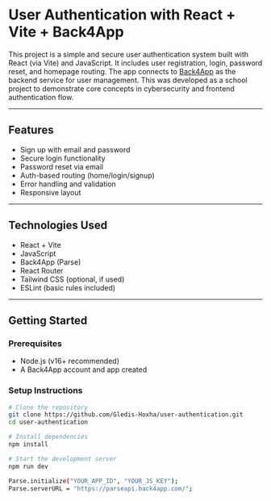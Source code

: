 # User Authentication with React + Vite + Back4App

This project is a simple and secure user authentication system built with React (via Vite) and JavaScript. It includes user registration, login, password reset, and homepage routing. The app connects to [Back4App](https://www.back4app.com/) as the backend service for user management. This was developed as a school project to demonstrate core concepts in cybersecurity and frontend authentication flow.

---

## Features

- Sign up with email and password
- Secure login functionality
- Password reset via email
- Auth-based routing (home/login/signup)
- Error handling and validation
- Responsive layout

---

## Technologies Used

- React + Vite
- JavaScript
- Back4App (Parse)
- React Router
- Tailwind CSS (optional, if used)
- ESLint (basic rules included)

---

## Getting Started

### Prerequisites

- Node.js (v16+ recommended)
- A Back4App account and app created

### Setup Instructions

```bash
# Clone the repository
git clone https://github.com/Gledis-Hoxha/user-authentication.git
cd user-authentication

# Install dependencies
npm install

# Start the development server
npm run dev

Parse.initialize("YOUR_APP_ID", "YOUR_JS_KEY");
Parse.serverURL = "https://parseapi.back4app.com/";

